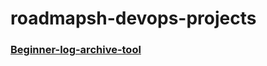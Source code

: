 # roadmapsh-devops-projects

### [Beginner-log-archive-tool](https://roadmap.sh/projects/log-archive-tool)